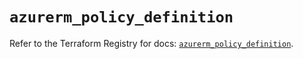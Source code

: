 # `azurerm_policy_definition`

Refer to the Terraform Registry for docs: [`azurerm_policy_definition`](https://registry.terraform.io/providers/hashicorp/azurerm/4.40.0/docs/resources/policy_definition).
